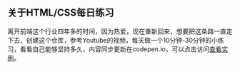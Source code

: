 ## 关于HTML/CSS每日练习
离开前端这个行业四年多的时间，因为热爱，现在重新回来，想要把这条路一直走下去，创建这个仓库，参考Youtube的视频，每天做一个10分钟-30分钟的小练习，看看自己能够坚持多久，内容同步更新在codepen.io，可以点击访问[查看实例](https://codepen.io/helloyu)。